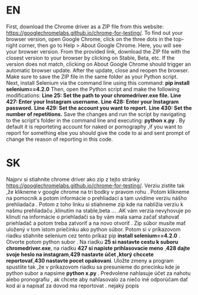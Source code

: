 # EN
First, download the Chrome driver as a ZIP file from this website: https://googlechromelabs.github.io/chrome-for-testing/.
To find out your browser version, open Google Chrome, click on the three dots in the top-right corner, then go to Help > About Google Chrome. Here, you will see your browser version.
From the provided link, download the ZIP file with the closest version to your browser by clicking on Stable, Beta, etc. If the version does not match, clicking on About Google Chrome should trigger an automatic browser update. After the update, close and reopen the browser.
Make sure to save the ZIP file in the same folder as your Python script.
Next, install Selenium via the command line using this command:
**pip install selenium==4.2.0**
Then, open the Python script and make the following modifications:
**Line 25: Set the path to your chromedriver.exe file.**
**Line 427: Enter your Instagram username.**
**Line 428: Enter your Instagram password.**
**Line 429: Set the account you want to report.**
**Line 430: Set the number of repetitions.**
Save the changes and run the script by navigating to the script's folder in the command line and executing:
**python x.py** . By default it is reporteting account for naked or pornography ,if you want to report for something else you should give the code to ai and sent prompt of change the reason of reporting in this code.
# SK
Najprv si  stiahnite chrome driver ako zip z tejto stránky https://googlechromelabs.github.io/chrome-for-testing/. Verziu zistíte tak ,že klikneme v google chrome na tri bodky v pravom rohu . Potom klikneme na pomocník a potom informácie o prehliadaci a  tam uvidíme  verziu nášho prehliadača . Potom z toho linku si stiahneme zip kde na nabližia verziu k našmu prehliadaču ,klinutím na stable,beta ... .AK vám verzia nevyhovuje po klinutí na informácie o priehladači sa by vám  mala sama začať stahovať priehladač a potom treba zatvoriť a na novo otvoriť . Zip súbor musíte mať uložený v tom istom priečinku ako python súbor.
Potom si v príkazovom riadku stiahnite selenium cez tento príkaz pip **install selenium==4.2.0** . Otvorte potom python subor . Na riadku **25 si nastavte cestu k suboru chromedriver.exe**, na riadku **427 si napiste prihlasovacie meno** ,**428 dajte svoje heslo na instagram**,**429 nastavte účet ,ktorý chccete reportovať**,**430 nastavte pocet opakovani**. Uložte zmeny a program spustíite tak ,že v príkazovom riadku 
sa presunieme do priecinku kde je python subor a napsime **python x.py** . Predvolene nahlasuje účet za nahotu alebo pronografiu , ak chcete aby nahlasovalo za niečo iné odporúčam dať kod ai a napisať za dovod ma reportovat .
nejaký popis 
